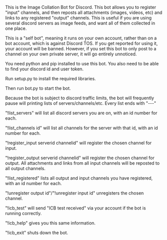 This is the Image Collation Bot for Discord. This bot allows you to register "input" channels, and then reposts all attachments (images, videos, etc) and links to any registered "output" channels. This is useful if you are using several discord servers as image feeds, and want all of them collected in one place.

This is a "self bot", meaning it runs on your own account, rather than on a bot account, which is against Discord TOS. If you get reported for using it, your account will be banned. However, if you set this bot to only post to a channel on your own private server, it will go entirely unnoticed.

You need python and pip installed to use this bot. You also need to be able to find your discord id and user token.

Run setup.py to install the required libraries.

Then run bot.py to start the bot.

Because the bot is subject to discord traffic limits, the bot will frequently pause will printing lists of servers/channels/etc. Every list ends with "---"

"!list_servers" will list all discord servers you are on, with an id number for each.

"!list_channels id" will list all channels for the server with that id, with an id number for each.

"!register_input serverid channelid" will register the chosen channel for input.

"!register_output serverid channelid" will register the chosen channel for output. All attachments and links from all input channels will be reposted to all output channels.

"!list_registered" lists all output and input channels you have registered, with an id number for each.

"!unregister output id"/"!unregister input id" unregisters the chosen channel.

"!icb_test" will send "ICB test received" via your account if the bot is running correctly.

"!icb_help" gives you this same information.

"!icb_exit" shuts down the bot.
